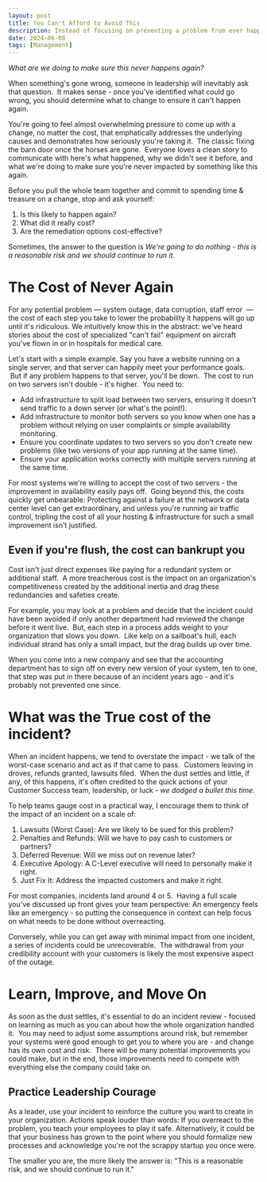 ```yaml
---
layout: post
title: You Can't Afford to Avoid This
description: Instead of focusing on preventing a problem from ever happening again, recognize when it's a reasonable risk you're running so you can succeed.
date: 2024-06-08
tags: [Management]
---
```


_What are we doing to make sure this never happens again?_

When something's gone wrong, someone in leadership will inevitably ask that question.  It makes sense - once you've identified what could go wrong, you should determine what to change to ensure it can't happen again.

You're going to feel almost overwhelming pressure to come up with a change, no matter the cost, that emphatically addresses the underlying causes and demonstrates how seriously you're taking it.  The classic fixing the barn door once the horses are gone.  Everyone loves a clean story to communicate with here's what happened, why we didn't see it before, and what we're doing to make sure you're never impacted by something like this again.  

Before you pull the whole team together and commit to spending time & treasure on a change, stop and ask yourself:

1. Is this likely to happen again?
2. What did it really cost?
3. Are the remediation options cost-effective?

Sometimes, the answer to the question is _We're going to do nothing - this is a reasonable risk and we should continue to run it._

# The Cost of Never Again

For any potential problem — system outage, data corruption, staff error  — the cost of each step you take to lower the probability it happens will go up until it's ridiculous. We intuitively know this in the abstract: we've heard stories about the cost of specialized "can't fail" equipment on aircraft you've flown in or in hospitals for medical care.

Let's start with a simple example. Say you have a website running on a single server, and that server can happily meet your performance goals.  But if any problem happens to that server, you'll be down.  The cost to run on two servers isn't double - it's higher.  You need to:

* Add infrastructure to split load between two servers, ensuring it doesn't send traffic to a down server (or what's the point!).
* Add infrastructure to monitor both servers so you know when one has a problem without relying on user complaints or simple availability monitoring.
* Ensure you coordinate updates to two servers so you don't create new problems (like two versions of your app running at the same time).
* Ensure your application works correctly with multiple servers running at the same time.

For most systems we're willing to accept the cost of two servers - the improvement in availability easily pays off.  Going beyond this, the costs quickly get unbearable: Protecting against a failure at the network or data center level can get extraordinary, and unless you're running air traffic control, tripling the cost of all your hosting & infrastructure for such a small improvement isn't justified.

## Even if you're flush, the cost can bankrupt you

Cost isn't just direct expenses like paying for a redundant system or additional staff.  A more treacherous cost is the impact on an organization's competitiveness created by the additional inertia and drag these redundancies and safeties create.

For example, you may look at a problem and decide that the incident could have been avoided if only another department had reviewed the change before it went live.  But, each step in a process adds weight to your organization that slows you down.  Like kelp on a sailboat's hull, each individual strand has only a small impact, but the drag builds up over time.  

When you come into a new company and see that the accounting department has to sign off on every new version of your system, ten to one, that step was put in there because of an incident years ago - and it's probably not prevented one since.

# What was the True cost of the incident?

When an incident happens, we tend to overstate the impact - we talk of the worst-case scenario and act as if that came to pass.  Customers leaving in droves, refunds granted, lawsuits filed.  When the dust settles and little, if any, of this happens, it's often credited to the quick actions of your Customer Success team, leadership, or luck - _we dodged a bullet this time._

To help teams gauge cost in a practical way, I encourage them to think of the impact of an incident on a scale of:

1. Lawsuits (Worst Case): Are we likely to be sued for this problem?
2. Penalties and Refunds: Will we have to pay cash to customers or partners?
3. Deferred Revenue: Will we miss out on revenue later?
4. Executive Apology: A C-Level executive will need to personally make it right.
5. Just Fix It: Address the impacted customers and make it right.

For most companies, incidents land around 4 or 5.  Having a full scale you've discussed up front gives your team perspective: An emergency feels like an emergency - so putting the consequence in context can help focus on what needs to be done without overreacting.

Conversely, while you can get away with minimal impact from one incident, a series of incidents could be unrecoverable.  The withdrawal from your credibility account with your customers is likely the most expensive aspect of the outage.

# Learn, Improve, and Move On

As soon as the dust settles, it's essential to do an incident review - focused on learning as much as you can about how the whole organization handled it.  You may need to adjust some assumptions around risk, but remember your systems were good enough to get you to where you are - and change has its own cost and risk.  There will be many potential improvements you could make, but in the end, those improvements need to compete with everything else the company could take on.

## Practice Leadership Courage

As a leader, use your incident to reinforce the culture you want to create in your organization. Actions speak louder than words: If you overreact to the problem, you teach your employees to play it safe. Alternatively, it could be that your business has grown to the point where you should formalize new processes and acknowledge you're not the scrappy startup you once were.

The smaller you are, the more likely the answer is: "This is a reasonable risk, and we should continue to run it."

